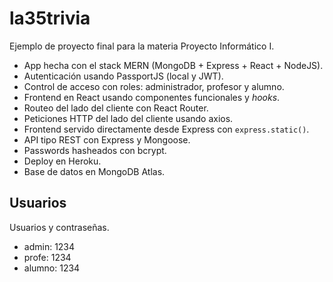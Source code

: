 # la35trivia

Ejemplo de proyecto final para la materia Proyecto Informático I.

- App hecha con el stack MERN (MongoDB + Express + React + NodeJS).
- Autenticación usando PassportJS (local y JWT).
- Control de acceso con roles: administrador, profesor y alumno.
- Frontend en React usando componentes funcionales y _hooks_.
- Routeo del lado del cliente con React Router.
- Peticiones HTTP del lado del cliente usando axios.
- Frontend servido directamente desde Express con `express.static()`.
- API tipo REST con Express y Mongoose.
- Passwords hasheados con bcrypt.
- Deploy en Heroku.
- Base de datos en MongoDB Atlas.

## Usuarios

Usuarios y contraseñas.

- admin: 1234
- profe: 1234
- alumno: 1234
